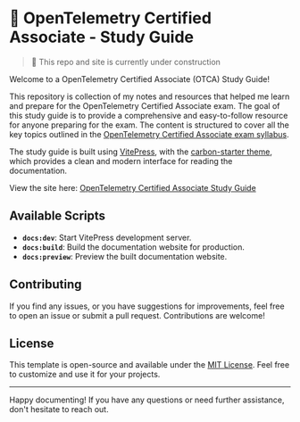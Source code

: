 # 🔭 OpenTelemetry Certified Associate - Study Guide

> 🚧 This repo and site is currently under construction

Welcome to a OpenTelemetry Certified Associate (OTCA) Study Guide!

This repository is collection of my notes and resources that helped me learn and
prepare for the OpenTelemetry Certified Associate exam. The goal of this study
guide is to provide a comprehensive and easy-to-follow resource for anyone
preparing for the exam. The content is structured to cover all the key topics
outlined in the [OpenTelemetry Certified Associate exam syllabus](https://www.cncf.io/training/certification/otca/).

The study guide is built using [VitePress](https://vitepress.dev/), with the
[carbon-starter theme](https://carbon.breno.tech/), which provides a clean and
modern interface for reading the documentation.

View the site here: [OpenTelemetry Certified Associate Study Guide](https://rdunn28.github.io/OTCA-study-guide/)

## Available Scripts

- **`docs:dev`**: Start VitePress development server.
- **`docs:build`**: Build the documentation website for production.
- **`docs:preview`**: Preview the built documentation website.

## Contributing

If you find any issues, or you have suggestions for improvements, feel free
 to open an issue or submit a pull request. Contributions are welcome!

## License

This template is open-source and available under the [MIT License](LICENSE).
 Feel free to customize and use it for your projects.

---

Happy documenting! If you have any questions or need further assistance, don't
hesitate to reach out.
